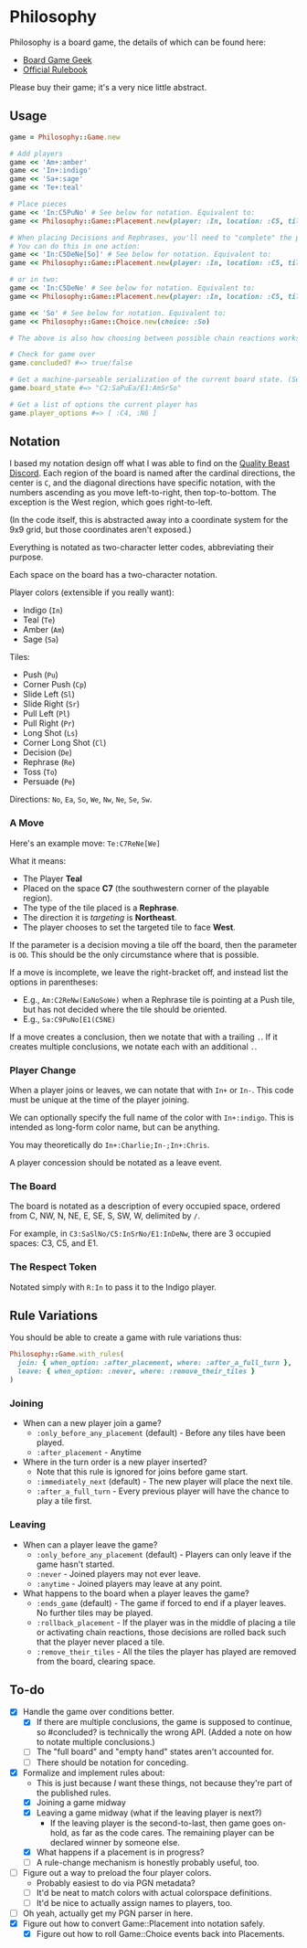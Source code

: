 # Philosophy

Philosophy is a board game, the details of which can be found here:
- [Board Game Geek](https://boardgamegeek.com/boardgame/263236/philosophy)
- [Official Rulebook](https://philrulebook.qualitybeast.com/)

Please buy their game; it's a very nice little abstract.

## Usage

```ruby
game = Philosophy::Game.new

# Add players
game << 'Am+:amber'
game << 'In+:indigo'
game << 'Sa+:sage'
game << 'Te+:teal'

# Place pieces
game << 'In:C5PuNo' # See below for notation. Equivalent to:
game << Philosophy::Game::Placement.new(player: :In, location: :C5, tile: :Pu, direction: :No)

# When placing Decisions and Rephrases, you'll need to "complete" the placement.
# You can do this in one action:
game << 'In:C5DeNe[So]' # See below for notation. Equivalent to:
game << Philosophy::Game::Placement.new(player: :In, location: :C5, tile: :De, direction: :Ne, parameters: [:So])

# or in two:
game << 'In:C5DeNe' # See below for notation. Equivalent to:
game << Philosophy::Game::Placement.new(player: :In, location: :C5, tile: :De, direction: :Ne)

game << 'So' # See below for notation. Equivalent to:
game << Philosophy::Game::Choice.new(choice: :So)

# The above is also how choosing between possible chain reactions works: you select the space to activate.

# Check for game over
game.concluded? #=> true/false

# Get a machine-parseable serialization of the current board state. (See notation below.)
game.board_state #=> "C2:SaPuEa/E1:AmSrSo"

# Get a list of options the current player has
game.player_options #=> [ :C4, :N6 ]
```

## Notation

I based my notation design off what I was able to find on the [Quality Beast Discord](https://discord.qualitybeast.com). Each region of the board is named after the cardinal directions, the center is `C`, and the diagonal directions have specific notation, with the numbers ascending as you move left-to-right, then top-to-bottom. The exception is the West region, which goes right-to-left.

(In the code itself, this is abstracted away into a coordinate system for the 9x9 grid, but those coordinates aren't exposed.)

Everything is notated as two-character letter codes, abbreviating their purpose.

Each space on the board has a two-character notation.

Player colors (extensible if you really want):
- Indigo (`In`)
- Teal (`Te`)
- Amber (`Am`)
- Sage (`Sa`)

Tiles:
- Push (`Pu`)
- Corner Push (`Cp`)
- Slide Left (`Sl`)
- Slide Right (`Sr`)
- Pull Left (`Pl`)
- Pull Right (`Pr`)
- Long Shot (`Ls`)
- Corner Long Shot (`Cl`)
- Decision (`De`)
- Rephrase (`Re`)
- Toss (`To`)
- Persuade (`Pe`)

Directions: `No`, `Ea`, `So`, `We`, `Nw`, `Ne`, `Se`, `Sw`.

### A Move
Here's an example move: `Te:C7ReNe[We]`

What it means:
- The Player **Teal**
- Placed on the space **C7** (the southwestern corner of the playable region).
- The type of the tile placed is a **Rephrase**.
- The direction it is _targeting_ is **Northeast**.
- The player chooses to set the targeted tile to face **West**.

If the parameter is a decision moving a tile off the board, then the parameter is `OO`. This should be the only circumstance where that is possible.

If a move is incomplete, we leave the right-bracket off, and instead list the options in parentheses:
- E.g., `Am:C2ReNw(EaNoSoWe)` when a Rephrase tile is pointing at a Push tile, but has not decided where the tile should be oriented.
- E.g., `Sa:C9PuNo[E1(C5NE)`

If a move creates a conclusion, then we notate that with a trailing `.`. If it creates multiple conclusions, we notate each with an additional `.`.

### Player Change
When a player joins or leaves, we can notate that with `In+` or `In-`. This code must be unique at the time of the player joining.

We can optionally specify the full name of the color with `In+:indigo`. This is intended as long-form color name, but can be anything.

You may theoretically do `In+:Charlie;In-;In+:Chris`.

A player concession should be notated as a leave event.

### The Board
The board is notated as a description of every occupied space, ordered from C, NW, N, NE, E, SE, S, SW, W, delimited by `/`.

For example, in `C3:SaSlNo/C5:InSrNo/E1:InDeNw`, there are 3 occupied spaces: C3, C5, and E1.

### The Respect Token
Notated simply with `R:In` to pass it to the Indigo player.

## Rule Variations

You should be able to create a game with rule variations thus:
```ruby
Philosophy::Game.with_rules(
  join: { when_option: :after_placement, where: :after_a_full_turn },
  leave: { when_option: :never, where: :remove_their_tiles }
)
```

### Joining
- When can a new player join a game?
  - `:only_before_any_placement` (default) - Before any tiles have been played.
  - `:after_placement` - Anytime
- Where in the turn order is a new player inserted?
  - Note that this rule is ignored for joins before game start.
  - `:immediately_next` (default) - The new player will place the next tile.
  - `:after_a_full_turn` - Every previous player will have the chance to play a tile first.

### Leaving
- When can a player leave the game?
  - `:only_before_any_placement` (default) - Players can only leave if the game hasn't started.
  - `:never` - Joined players may not ever leave.
  - `:anytime` - Joined players may leave at any point.
- What happens to the board when a player leaves the game?
  - `:ends_game` (default) - The game if forced to end if a player leaves. No further tiles may be played.
  - `:rollback_placement` - If the player was in the middle of placing a tile or activating chain reactions, those decisions are rolled back such that the player never placed a tile.
  - `:remove_their_tiles` - All the tiles the player has played are removed from the board, clearing space.

## To-do

- [x] Handle the game over conditions better.
  - [x] If there are multiple conclusions, the game is supposed to continue, so #concluded? is technically the wrong API. (Added a note on how to notate multiple conclusions.)
  - [ ] The "full board" and "empty hand" states aren't accounted for.
  - [ ] There should be notation for conceding.
- [x] Formalize and implement rules about:
  - This is just because *I* want these things, not because they're part of the published rules.
  - [x] Joining a game midway
  - [x] Leaving a game midway (what if the leaving player is next?)
    - If the leaving player is the second-to-last, then game goes on-hold, as far as the code cares.
      The remaining player can be declared winner by someone else.
  - [x] What happens if a placement is in progress?
  - [ ] A rule-change mechanism is honestly probably useful, too.
- [ ] Figure out a way to preload the four player colors.
  - Probably easiest to do via PGN metadata?
  - [ ] It'd be neat to match colors with actual colorspace definitions.
  - [ ] It'd be nice to actually assign names to players, too.
- [ ] Oh yeah, actually get my PGN parser in here.
- [x] Figure out how to convert Game::Placement into notation safely.
  - [x] Figure out how to roll Game::Choice events back into Placements.
